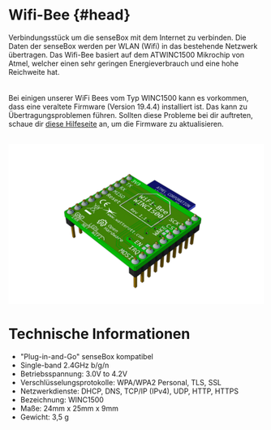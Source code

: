 # Wifi-Bee {#head}
<div class="description">Verbindungsstück um die senseBox mit dem Internet zu verbinden. Die Daten der senseBox werden per WLAN (Wifi) in das bestehende Netzwerk übertragen. Das Wifi-Bee basiert auf dem ATWINC1500 Mikrochip von Atmel, welcher einen sehr geringen Energieverbrauch und eine hohe Reichweite hat.</div>

<div class="line">
    <br>
    <br>
</div>

<div class="box_warning">
    <i class="fa fa-exclamation-circle fa-fw" aria-hidden="true" style="color: #f0ad4e"></i>
    Bei einigen unserer WiFi Bees vom Typ WINC1500 kann es vorkommen, dass eine veraltete Firmware (Version 19.4.4) installiert ist. Das kann zu Übertragungsproblemen führen. Sollten diese Probleme bei dir auftreten, schaue dir <a href="../../hilfe/additional-info.md">diese Hilfeseite</a> an, um die Firmware zu aktualisieren.
</div>
<br>

![WiFi-Bee](https://github.com/sensebox/resources/raw/master/gitbook_pictures/wifi_new_bottom.png)

# Technische Informationen

* "Plug-in-and-Go" senseBox kompatibel
* Single-band 2.4GHz b/g/n
* Betriebsspannung: 3.0V to 4.2V
* Verschlüsselungsprotokolle: WPA/WPA2 Personal, TLS, SSL
* Netzwerkdienste: DHCP, DNS, TCP/IP (IPv4), UDP, HTTP, HTTPS
* Bezeichnung: WINC1500
* Maße: 24mm x 25mm x 9mm
* Gewicht: 3,5 g
